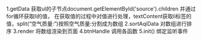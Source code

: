 1.getData 
获取ul的子节点document.getElementById('source').children
并通过for循环获取li的值，
在获取值的过程中对值进行处理，textContent获取li标签的值，split(“空气质量:”)按照空气质量:分割成为数组
2.sortAqiData
对数组进行排序
3.render
将数组渲染到页面
4.btnHandle
调用各函数
5.init()
绑定监听事件